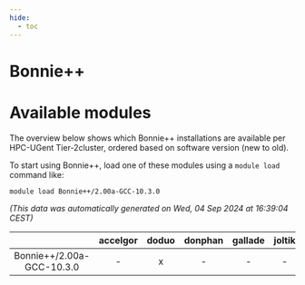 ```yaml
---
hide:
  - toc
---
```


Bonnie++
========

# Available modules


The overview below shows which Bonnie++ installations are available per HPC-UGent Tier-2cluster, ordered based on software version (new to old).

To start using Bonnie++, load one of these modules using a `module load` command like:

```shell
module load Bonnie++/2.00a-GCC-10.3.0
```

*(This data was automatically generated on Wed, 04 Sep 2024 at 16:39:04 CEST)*  

| |accelgor|doduo|donphan|gallade|joltik|shinx|skitty|
| :---: | :---: | :---: | :---: | :---: | :---: | :---: | :---: |
|Bonnie++/2.00a-GCC-10.3.0|-|x|-|-|-|-|-|
